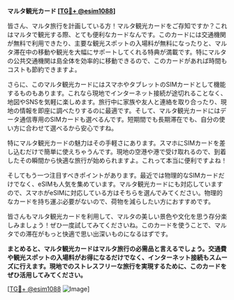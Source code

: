 **マルタ観光カード [[TG💪+ @esim1088](https://t.me/s/esim1088)]**

皆さん、マルタ旅行を計画している方！マルタ観光カードをご存知ですか？これはマルタで観光する際、とても便利なカードなんです。このカードには交通機関が無料で利用できたり、主要な観光スポットの入場料が無料になったりと、マルタ滞在中の移動や観光を大幅にサポートしてくれる特典が満載です。特にマルタの公共交通機関は島全体を効率的に移動できるので、このカードがあれば時間もコストも節約できますよ。

さらに、このマルタ観光カードにはスマホやタブレットのSIMカードとして機能するものもあります。これなら現地でインターネット接続が途切れることなく、地図やSNSを気軽に楽しめます。旅行中に家族や友人と連絡を取り合ったり、現地の情報を即座に調べたりするのに最適です。そして、マルタ観光カードにはデータ通信専用のSIMカードも選べるんです。短期間でも長期滞在でも、自分の使い方に合わせて選べるから安心ですね。

特にマルタ観光カードの魅力はその手軽さにあります。スマホにSIMカードを差し込むだけで簡単に使えちゃうんです。現地の空港や港で受け取れるので、到着したその瞬間から快適な旅行が始められますよ。これって本当に便利ですよね！

そしてもう一つ注目すべきポイントがあります。最近では物理的なSIMカードだけでなく、eSIMも人気を集めています。マルタ観光カードにも対応していますので、スマホがeSIMに対応している方はそちらを選んでみてください。物理的なカードを持ち運ぶ必要がないので、荷物を減らしたい方におすすめです。

皆さんもマルタ観光カードを利用して、マルタの美しい景色や文化を思う存分楽しみましょう！ぜひ一度試してみてくださいね。このカードを使うことで、マルタでの滞在がもっと快適で思い出深いものになるはずです。

**まとめると、マルタ観光カードはマルタ旅行の必需品と言えるでしょう。交通費や観光スポットの入場料がお得になるだけでなく、インターネット接続もスムーズに行えます。現地でのストレスフリーな旅行を実現するために、このカードをぜひ活用してみてください。**

[[TG💪+ @esim1088](https://t.me/s/esim1088) ![Image](https://i.postimg.cc/Y0z9fWf4/image.png)]